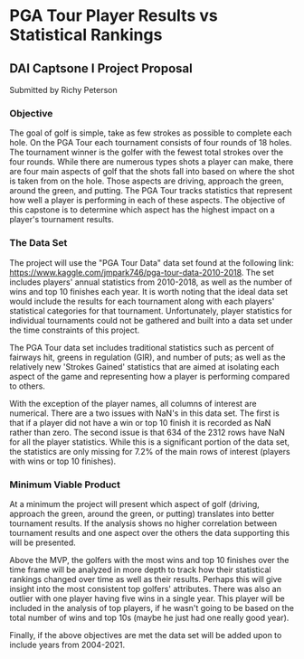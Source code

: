 # PGA Tour Player Results vs Statistical Rankings
## DAI Captsone I Project Proposal
Submitted by Richy Peterson

### Objective
The goal of golf is simple, take as few strokes as possible to complete each hole. On the PGA Tour each tournament consists of four rounds of 18 holes. The tournament winner is the golfer with the fewest total strokes over the four rounds. While there are numerous types shots a player can make, there are four main aspects of golf that the shots fall into based on where the shot is taken from on the hole. Those aspects are driving, approach the green, around the green, and putting. The PGA Tour tracks statistics that represent how well a player is performing in each of these aspects. The objective of this capstone is to determine which aspect has the highest impact on a player's tournament results.

### The Data Set
The project will use the "PGA Tour Data" data set found at the following link: <https://www.kaggle.com/jmpark746/pga-tour-data-2010-2018>. The set includes players' annual statistics from 2010-2018, as well as the number of wins and top 10 finishes each year. It is worth noting that the ideal data set would include the results for each tournament along with each players' statistical categories for that tournament. Unfortunately, player statistics for individual tournaments could not be gathered and built into a data set under the time constraints of this project.  
  
The PGA Tour data set includes traditional statistics such as percent of fairways hit, greens in regulation (GIR), and number of puts; as well as the relatively new 'Strokes Gained' statistics that are aimed at isolating each aspect of the game and representing how a player is performing compared to others.  
  
With the exception of the player names, all columns of interest are numerical. There are a two issues with NaN's in this data set. The first is that if a player did not have a win or top 10 finish it is recorded as NaN rather than zero. The second issue is that 634 of the 2312 rows have NaN for all the player statistics. While this is a significant portion of the data set, the statistics are only missing for 7.2% of the main rows of interest (players with wins or top 10 finishes). 


### Minimum Viable Product
At a minimum the project will present which aspect of golf (driving, approach the green, around the green, or putting) translates into better tournament results. If the analysis shows no higher correlation between tournament results and one aspect over the others the data supporting this will be presented.  
  
Above the MVP, the golfers with the most wins and top 10 finishes over the time frame will be analyzed in more depth to track how their statistical rankings changed over time as well as their results. Perhaps this will give insight into the most consistent top golfers' attributes. There was also an outlier with one player having five wins in a single year. This player will be included in the analysis of top players, if he wasn't going to be based on the total number of wins and top 10s (maybe he just had one really good year). 

Finally, if the above objectives are met the data set will be added upon to include years from 2004-2021.